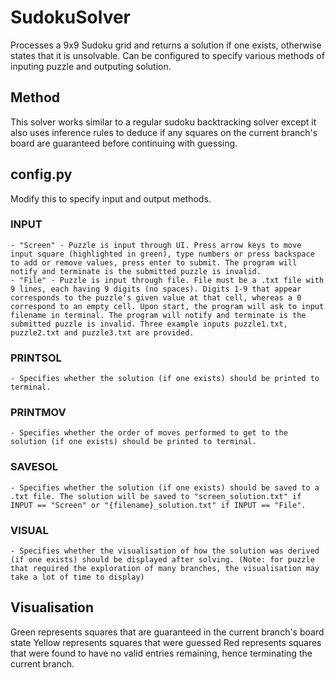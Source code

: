 # SudokuSolver
Processes a 9x9 Sudoku grid and returns a solution if one exists, otherwise states that it is unsolvable. Can be configured to specify various methods of inputing puzzle and outputing solution.

## Method
This solver works similar to a regular sudoku backtracking solver except it also uses inference rules to deduce if any squares on the current branch's board are guaranteed before continuing with guessing.

## config.py
Modify this to specify input and output methods.
### INPUT
	- "Screen" - Puzzle is input through UI. Press arrow keys to move input square (highlighted in green), type numbers or press backspace to add or remove values, press enter to submit. The program will notify and terminate is the submitted puzzle is invalid.
	- "File" - Puzzle is input through file. File must be a .txt file with 9 lines, each having 9 digits (no spaces). Digits 1-9 that appear corresponds to the puzzle's given value at that cell, whereas a 0 correspond to an empty cell. Upon start, the program will ask to input filename in terminal. The program will notify and terminate is the submitted puzzle is invalid. Three example inputs puzzle1.txt, puzzle2.txt and puzzle3.txt are provided.
### PRINTSOL
	- Specifies whether the solution (if one exists) should be printed to terminal.
### PRINTMOV
	- Specifies whether the order of moves performed to get to the solution (if one exists) should be printed to terminal.
### SAVESOL
	- Specifies whether the solution (if one exists) should be saved to a .txt file. The solution will be saved to "screen_solution.txt" if INPUT == "Screen" or "{filename}_solution.txt" if INPUT == "File".
### VISUAL
	- Specifies whether the visualisation of how the solution was derived (if one exists) should be displayed after solving. (Note: for puzzle that required the exploration of many branches, the visualisation may take a lot of time to display)

## Visualisation
Green represents squares that are guaranteed in the current branch's board state
Yellow represents squares that were guessed
Red represents squares that were found to have no valid entries remaining, hence terminating the current branch.
